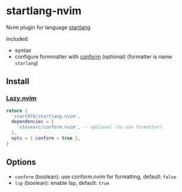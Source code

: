 # startlang-nvim

Nvim plugin for language [startlang](https://github.com/start974/start-lang)

Included:

- syntax
- configure formmatter with [conform](https://github.com/stevearc/conform.nvim) _(optional)_
  (formatter is name `starlang`)

## Install

### [Lazy.nvim](https://github.com/folke/lazy.nvim)

```lua
return {
  'start974/startlang.nvim',
  dependencies = {
    'stevearc/conform.nvim', -- optional (to use formatter)
  },
  opts = { conform = true },
}
```

## Options

- `conform` (boolean): use conform.nvim for formatting, default: `false`
- `lsp` (boolean): enable lsp, default: `true`
